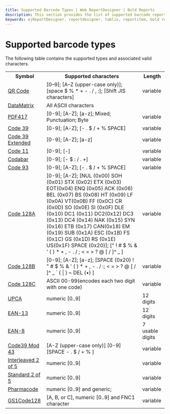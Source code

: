 ```yaml
---
title: Supported Barcode Types | Web ReportDesigner | Bold Reports
description: This section provides the list of supported barcode report item in Bold Report Designer and valid value formats for each types.
keywords: ejReportDesigner, reportdesigner, tablix, reportitem, bold reports, documentation, help, ej, user guide, demo, samples, bold reports, bold reporting
---
```


# Supported barcode types

The following table contains the supported types and associated valid characters.

<table>
<tr>
<th>Symbol</th>
<th>Supported characters</th>
<th>Length</th>
</tr>
<tr>
<td>
<a href="https://en.wikipedia.org/wiki/QR_code">QR Code</a></td><td>
[0–9]; [A–Z (upper-case only)]; [space $ % * + - . / , :]; [Shift JIS characters]</td><td>
variable</td></tr>
<tr>
<td>
<a href="https://en.wikipedia.org/wiki/Data_Matrix">DataMatrix</a></td><td>
All ASCII characters</td><td>
</td></tr>
<tr>
<td>
<a href="https://en.wikipedia.org/wiki/PDF417">PDF417</a></td><td>
[0-9]; [A-Z]; [a-z]; Mixed; Punctuation; Byte</td><td>
variable</td></tr>
<tr>
<td>
<a href="https://en.wikipedia.org/wiki/Code_39">Code 39</a></td><td>
[0-9]; [A-Z]; [- . $ / + % SPACE]</td><td>
variable</td></tr>
<tr>
<td>
<a href="https://en.wikipedia.org/wiki/Code_39#Full_ASCII_Code_39">Code 39 Extended</a></td><td>
[0-9]; [A-Z]; [a-z]</td><td>
variable</td></tr>
<tr>
<td>
<a href="https://en.wikipedia.org/wiki/Code_11">Code 11</a></td>
<td>
[0-9]; [-]</td><td>
variable</td></tr>
<tr>
<td>
<a href="https://en.wikipedia.org/wiki/Codabar">Codabar</a></td><td>
[0-9]; [- $ : / . +]</td><td>
variable</td></tr>
<tr>
<td>
<a href="https://en.wikipedia.org/wiki/Code_93">Code 93</a></td><td>
[0-9]; [A-Z]; [- . $ / + % SPACE]</td><td>
variable</td></tr>
<tr>
<td>
<a href="https://en.wikipedia.org/wiki/Code_128">Code 128A</a></td><td>
[0-9]; [A-Z]; [NUL (0x00) SOH (0x01) STX (0x02) ETX (0x03) EOT(0x04) ENQ (0x05) ACK (0x06) BEL (0x07) BS (0x08) HT (0x09) LF (0x0A) VT(0x0B) FF (0x0C) CR (0x0D) SO (0x0E) SI (0x0F) DLE (0x10) DC1 (0x11) DC2(0x12) DC3 (0x13) DC4 (0x14) NAK (0x15) SYN (0x16) ETB (0x17) CAN(0x18) EM (0x19) SUB (0x1A) ESC (0x1B) FS (0x1C) GS (0x1D) RS (0x1E) US(0x1F) SPACE (0x20)]; [" ! # $ % & ' ( ) * + , - . / ; &lt; = &gt; ? @ [ / ]^ _ ]</td><td>
variable</td></tr>
<tr>
<td>
<a href="https://en.wikipedia.org/wiki/Code_128">Code 128B</a></td><td>
[0-9]; [A-Z]; [a-z]; [SPACE (0x20) ! " # $ % & ' ( ) * + , - . / :; &lt; = &gt; ? @ [ / ]^ _ `  { | } ~ DEL (•) ]</td><td>
variable</td></tr>
<tr>
<td>
<a href="https://en.wikipedia.org/wiki/Code_128">Code 128C</a></td><td>
ASCII 00-99(encodes each two digit with one code)</td><td>
variable</td>
</tr>

<tr>
<td>
<a href="https://en.wikipedia.org/wiki/Universal_Product_Code">UPCA</a></td><td>numeric [0..9]</td><td>
12 digits</td></tr>

<tr>
<td>
<a href="https://en.wikipedia.org/wiki/International_Article_Number">EAN-13</a></td><td>numeric [0..9]</td><td>
12 digits</td></tr>

<tr>
<td>
<a href="https://en.wikipedia.org/wiki/International_Article_Number">EAN-8</a></td><td>
numeric [0..9]</td><td>
7 usable digits</td></tr>

<tr>
<td>
<a href="https://en.wikipedia.org/wiki/Code_39">Code39 Mod 43</a></td><td>[A-Z (upper-case only)] [0-9] [SPACE - . $ / + % ]</td><td>
variable</td></tr>

<tr>
<td>
<a href="https://en.wikipedia.org/wiki/Interleaved_2_of_5">Interleaved 2 of 5</a></td><td>numeric [0..9]</td><td>
variable</td></tr>

<tr>
<td>
<a href="https://en.wikipedia.org/wiki/Two-out-of-five_code">Standard 2 of 5</a></td><td>
numeric [0..9]</td><td>
variable</td></tr>

<tr>
<td>
<a href="https://en.wikipedia.org/wiki/Pharmacode">Pharmacode</a></td><td>numeric [0..9] and generic;</td><td>
variable</td></tr>

<tr>
<td>
<a href="https://en.wikipedia.org/wiki/GS1-128">GS1Code128</a></td><td>[A, B, or C], numeric [0..9] and FNC1 character</td><td>
variable</td></tr>
</table>